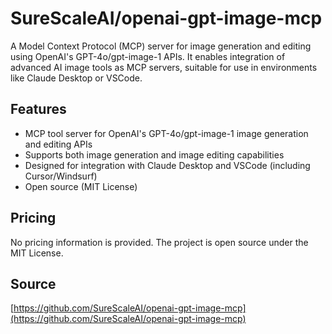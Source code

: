# SureScaleAI/openai-gpt-image-mcp

A Model Context Protocol (MCP) server for image generation and editing using OpenAI's GPT-4o/gpt-image-1 APIs. It enables integration of advanced AI image tools as MCP servers, suitable for use in environments like Claude Desktop or VSCode.

## Features
- MCP tool server for OpenAI's GPT-4o/gpt-image-1 image generation and editing APIs
- Supports both image generation and image editing capabilities
- Designed for integration with Claude Desktop and VSCode (including Cursor/Windsurf)
- Open source (MIT License)

## Pricing
No pricing information is provided. The project is open source under the MIT License.

## Source
[https://github.com/SureScaleAI/openai-gpt-image-mcp](https://github.com/SureScaleAI/openai-gpt-image-mcp)